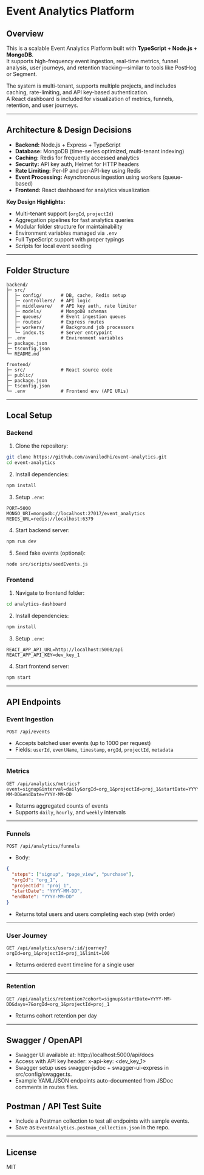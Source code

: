 # Event Analytics Platform

## Overview

This is a scalable Event Analytics Platform built with **TypeScript + Node.js + MongoDB**.\
It supports high-frequency event ingestion, real-time metrics, funnel analysis, user journeys, and retention tracking—similar to tools like PostHog or Segment.

The system is multi-tenant, supports multiple projects, and includes caching, rate-limiting, and API key-based authentication.\
A React dashboard is included for visualization of metrics, funnels, retention, and user journeys.

---

## Architecture & Design Decisions

- **Backend:** Node.js + Express + TypeScript
- **Database:** MongoDB (time-series optimized, multi-tenant indexing)
- **Caching:** Redis for frequently accessed analytics
- **Security:** API key auth, Helmet for HTTP headers
- **Rate Limiting:** Per-IP and per-API-key using Redis
- **Event Processing:** Asynchronous ingestion using workers (queue-based)
- **Frontend:** React dashboard for analytics visualization

**Key Design Highlights:**

- Multi-tenant support (`orgId`, `projectId`)
- Aggregation pipelines for fast analytics queries
- Modular folder structure for maintainability
- Environment variables managed via `.env`
- Full TypeScript support with proper typings
- Scripts for local event seeding

---

## Folder Structure

```
backend/
├─ src/
│  ├─ config/       # DB, cache, Redis setup
│  ├─ controllers/  # API logic
│  ├─ middleware/   # API key auth, rate limiter
│  ├─ models/       # MongoDB schemas
│  ├─ queues/       # Event ingestion queues
│  ├─ routes/       # Express routes
│  ├─ workers/      # Background job processors
│  └─ index.ts      # Server entrypoint
├─ .env             # Environment variables
├─ package.json
├─ tsconfig.json
└─ README.md

frontend/
├─ src/             # React source code
├─ public/
├─ package.json
├─ tsconfig.json
└─ .env             # Frontend env (API URLs)
```

---

## Local Setup

### Backend

1. Clone the repository:

```bash
git clone https://github.com/avanilodhi/event-analytics.git
cd event-analytics
```

2. Install dependencies:

```bash
npm install
```

3. Setup `.env`:

```env
PORT=5000
MONGO_URI=mongodb://localhost:27017/event_analytics
REDIS_URL=redis://localhost:6379
```

4. Start backend server:

```bash
npm run dev
```

5. Seed fake events (optional):

```bash
node src/scripts/seedEvents.js
```

### Frontend

1. Navigate to frontend folder:

```bash
cd analytics-dashboard
```

2. Install dependencies:

```bash
npm install
```

3. Setup `.env`:

```env
REACT_APP_API_URL=http://localhost:5000/api
REACT_APP_API_KEY=dev_key_1
```

4. Start frontend server:

```bash
npm start
```

---

## API Endpoints

### Event Ingestion

```
POST /api/events
```

- Accepts batched user events (up to 1000 per request)
- Fields: `userId`, `eventName`, `timestamp`, `orgId`, `projectId`, `metadata`

---

### Metrics

```
GET /api/analytics/metrics?event=signup&interval=daily&orgId=org_1&projectId=proj_1&startDate=YYYY-MM-DD&endDate=YYYY-MM-DD
```

- Returns aggregated counts of events
- Supports `daily`, `hourly`, and `weekly` intervals

---

### Funnels

```
POST /api/analytics/funnels
```

- Body:

```json
{
  "steps": ["signup", "page_view", "purchase"],
  "orgId": "org_1",
  "projectId": "proj_1",
  "startDate": "YYYY-MM-DD",
  "endDate": "YYYY-MM-DD"
}
```

- Returns total users and users completing each step (with order)

---

### User Journey

```
GET /api/analytics/users/:id/journey?orgId=org_1&projectId=proj_1&limit=100
```

- Returns ordered event timeline for a single user

---

### Retention

```
GET /api/analytics/retention?cohort=signup&startDate=YYYY-MM-DD&days=7&orgId=org_1&projectId=proj_1
```

- Returns cohort retention per day

---

## Swagger / OpenAPI

- Swagger UI available at: http://localhost:5000/api/docs
- Access with API key header: x-api-key: <dev_key_1>
- Swagger setup uses swagger-jsdoc + swagger-ui-express in src/config/swagger.ts.
- Example YAML/JSON endpoints auto-documented from JSDoc comments in routes files.

## Postman / API Test Suite

- Include a Postman collection to test all endpoints with sample events.
- Save as `EventAnalytics.postman_collection.json` in the repo.

---

## License

MIT


